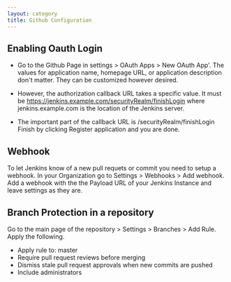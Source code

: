 ```yaml
---
layout: category
title: Github Configuration
---
```

## Enabling Oauth Login

* Go to the Github Page in settings > OAuth Apps > New OAuth App'. The values for application name, homepage URL, or application description don't matter. They can be customized however desired.

* However, the authorization callback URL takes a specific value. It must be https://jenkins.example.com/securityRealm/finishLogin where jenkins.example.com is the location of the Jenkins server.           

* The important part of the callback URL is /securityRealm/finishLogin
Finish by clicking Register application and you are done.

## Webhook

To let Jenkins know of a new pull requets or commit you need to setup a webhook. 
In your Organization go to Settings > Webhooks > Add webhook.
Add a webhook with the the Payload URL of your Jenkins Instance and leave settings as they are.

## Branch Protection in a repository

Go to the main page of the repository > Settings > Branches > Add Rule.
Apply the following.
* Apply rule to: master
* Require pull request reviews before merging 
* Dismiss stale pull request approvals when new commits are pushed
* Include administrators 
